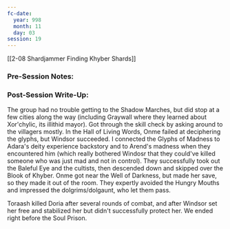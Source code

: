 ```yaml
---
fc-date:
  year: 998
  month: 11
  day: 03
session: 19
---
```

[[2-08  Shardjammer Finding Khyber Shards]]

### Pre-Session Notes:


### Post-Session Write-Up:

The group had no trouble getting to the Shadow Marches, but did stop at a few cities along the way (including Graywall where they learned about Xor'chylic, its illithid mayor). Got through the skill check by asking around to the villagers mostly. In the Hall of Living Words, Onme failed at deciphering the glyphs, but Windsor succeeded. I connected the Glyphs of Madness to Adara's deity experience backstory and to Arend's madness when they encountered him (which really bothered Windosr that they could've killed someone who was just mad and not in control). They successfully took out the Baleful Eye and the cultists, then descended down and skipped over the Blook of Khyber. Onme got near the Well of Darkness, but made her save, so they made it out of the room. They expertly avoided the Hungry Mouths and impressed the dolgrims/dolgaunt, who let them pass.

Toraash killed Doria after several rounds of combat, and after Windsor set her free and stabilized her but didn't successfully protect her. We ended right before the Soul Prison.
